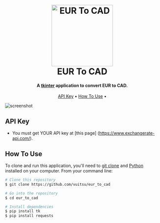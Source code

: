 
<h1 align="center">
  <br>
  <a href="http://www.amitmerchant.com/electron-markdownify"><img src="https://www.startpage.com/av/proxy-image?piurl=https%3A%2F%2Fupload.wikimedia.org%2Fwikipedia%2Fcommons%2Fthumb%2Fc%2Fc3%2FPython-logo-notext.svg%2F1869px-Python-logo-notext.svg.png&sp=1677260078T8b07d1b620f4f890936e4105ae438025b6fd54dfbd6b36420955488ede1a1e4d" alt="EUR To CAD" width="200"></a>
  <br>
  EUR To CAD
  <br>
</h1>

<h4 align="center">A <a href="https://docs.python.org/3/library/tkinter.html" target="_blank">tkinter</a> application to convert EUR to CAD.</h4>

<p align="center">
  <a href="#api-key">API Key</a> •
  <a href="#how-to-use">How To Use</a> •
</p>

![screenshot](https://cdn.discordapp.com/attachments/1068938283486302253/1078733201603829770/image.png)

## API Key

* You must get YOUR API key at [this page] (https://www.exchangerate-api.com/).

## How To Use

To clone and run this application, you'll need to [git clone](https://git-scm.com/docs/git-clone) and [Python](https://www.python.org/) installed on your computer. From your command line:

```bash
# Clone this repository
$ git clone https://github.com/vuitsu/eur_to_cad

# Go into the repository
$ cd eur_to_cad

# Install dependencies
$ pip install tk
$ pip install requests
```
